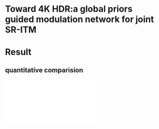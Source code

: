 # Toward 4K HDR:a global priors guided modulation network for joint SR-ITM

# Result
## quantitative comparision
![](/4k-HDR/figute/qualitative.pdf)

